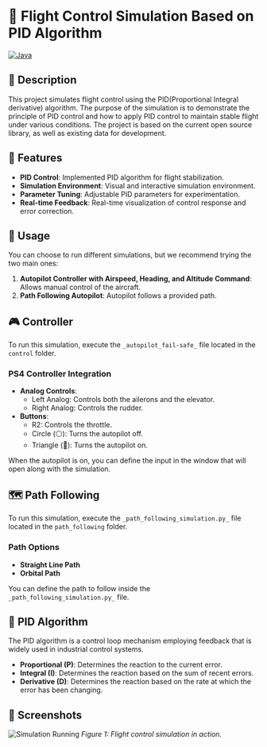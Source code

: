 # 🚀 Flight Control Simulation Based on PID Algorithm

[![Java](https://img.shields.io/badge/language-Python-blue.svg)](https://www.oracle.com/java/)

## 📝 Description

This project simulates flight control using the PID(Proportional Integral derivative) algorithm. The purpose of the simulation is to demonstrate the principle of PID control and how to apply PID control to maintain stable flight under various conditions. The project is based on the current open source library, as well as existing data for development.
## 🎯 Features

- **PID Control**: Implemented PID algorithm for flight stabilization.
- **Simulation Environment**: Visual and interactive simulation environment.
- **Parameter Tuning**: Adjustable PID parameters for experimentation.
- **Real-time Feedback**: Real-time visualization of control response and error correction.


## 🚀 Usage

You can choose to run different simulations, but we recommend trying the two main ones:

1. **Autopilot Controller with Airspeed, Heading, and Altitude Command**: Allows manual control of the aircraft.
2. **Path Following Autopilot**: Autopilot follows a provided path.

## 🎮 Controller

To run this simulation, execute the `_autopilot_fail-safe_` file located in the `control` folder.

### PS4 Controller Integration

- **Analog Controls**:
  - Left Analog: Controls both the ailerons and the elevator.
  - Right Analog: Controls the rudder.
- **Buttons**:
  - R2: Controls the throttle.
  - Circle (⚪): Turns the autopilot off.
  - Triangle (🔺): Turns the autopilot on.

When the autopilot is on, you can define the input in the window that will open along with the simulation.

## 🗺️ Path Following

To run this simulation, execute the `_path_following_simulation.py_` file located in the `path_following` folder.

### Path Options

- **Straight Line Path**
- **Orbital Path**

You can define the path to follow inside the `_path_following_simulation.py_` file.

## 🧠 PID Algorithm

The PID algorithm is a control loop mechanism employing feedback that is widely used in industrial control systems.

- **Proportional (P)**: Determines the reaction to the current error.
- **Integral (I)**: Determines the reaction based on the sum of recent errors.
- **Derivative (D)**: Determines the reaction based on the rate at which the error has been changing.

## 📸 Screenshots

![Simulation Running](https://github.com/yourusername/yourrepository/raw/main/screenshots/simulation_running.png)
*Figure 1: Flight control simulation in action.*


